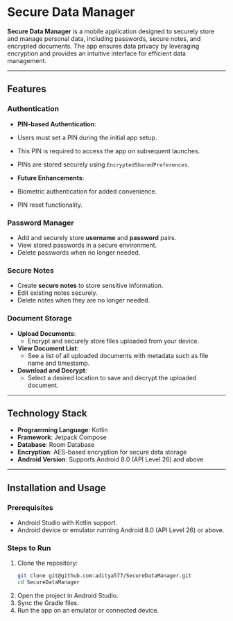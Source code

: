 # Secure Data Manager

**Secure Data Manager** is a mobile application designed to securely store and manage personal data, including passwords, secure notes, and encrypted documents. The app ensures data privacy by leveraging encryption and provides an intuitive interface for efficient data management.

---

## Features

### Authentication
- **PIN-based Authentication**:
- Users must set a PIN during the initial app setup.
- This PIN is required to access the app on subsequent launches.
- PINs are stored securely using `EncryptedSharedPreferences`.

- **Future Enhancements**:
- Biometric authentication for added convenience.
- PIN reset functionality.

### Password Manager
- Add and securely store **username** and **password** pairs.
- View stored passwords in a secure environment.
- Delete passwords when no longer needed.

### Secure Notes
- Create **secure notes** to store sensitive information.
- Edit existing notes securely.
- Delete notes when they are no longer needed.

### Document Storage
- **Upload Documents**:
  - Encrypt and securely store files uploaded from your device.
- **View Document List**:
  - See a list of all uploaded documents with metadata such as file name and timestamp.
- **Download and Decrypt**:
  - Select a desired location to save and decrypt the uploaded document.

---

## Technology Stack

- **Programming Language**: Kotlin
- **Framework**: Jetpack Compose
- **Database**: Room Database
- **Encryption**: AES-based encryption for secure data storage
- **Android Version**: Supports Android 8.0 (API Level 26) and above

---

## Installation and Usage

### Prerequisites
- Android Studio with Kotlin support.
- Android device or emulator running Android 8.0 (API Level 26) or above.

### Steps to Run
1. Clone the repository:
   ```bash
   git clone git@github.com:aditya577/SecureDataManager.git
   cd SecureDataManager
2. Open the project in Android Studio.
3. Sync the Gradle files.
4. Run the app on an emulator or connected device.
